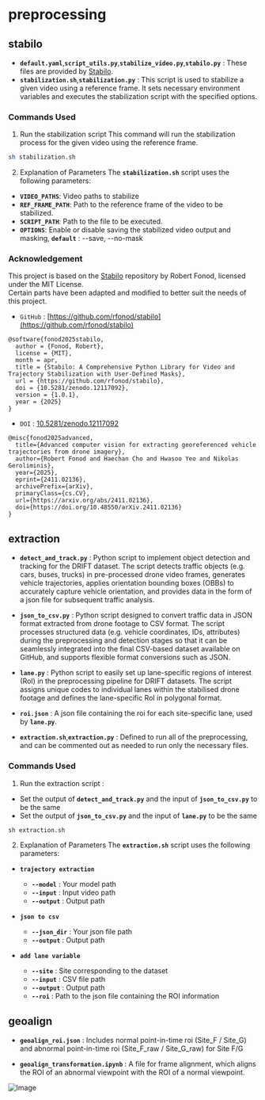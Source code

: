 # preprocessing

## stabilo
- **`default.yaml`**,**`script_utils.py`**,**`stabilize_video.py`**,**`stabilo.py`** : These files are provided by [Stabilo](https://github.com/rfonod/stabilo).
- **`stabilization.sh`**,**`stabilization.py`** : This script is used to stabilize a given video using a reference frame. It sets necessary environment variables and executes the stabilization script with the specified options.

### Commands Used

1. Run the stabilization script
This command will run the stabilization process for the given video using the reference frame.
```bash
sh stabilization.sh
```

2. Explanation of Parameters
The **`stabilization.sh`** script uses the following parameters:

- **`VIDEO_PATHS`**: Video paths to stabilize
- **`REF_FRAME_PATH`**: Path to the reference frame of the video to be stabilized.
- **`SCRIPT_PATH`**: Path to the file to be executed.
- **`OPTIONS`**: Enable or disable saving the stabilized video output and masking, **`default`** : --save, --no-mask

### Acknowledgement

This project is based on the [Stabilo](https://github.com/rfonod/stabilo) repository by Robert Fonod, licensed under the MIT License.  
Certain parts have been adapted and modified to better suit the needs of this project.
- `GitHub` : [https://github.com/rfonod/stabilo](https://github.com/rfonod/stabilo)
```
@software{fonod2025stabilo,
  author = {Fonod, Robert},
  license = {MIT},
  month = apr,
  title = {Stabilo: A Comprehensive Python Library for Video and Trajectory Stabilization with User-Defined Masks},
  url = {https://github.com/rfonod/stabilo},
  doi = {10.5281/zenodo.12117092},
  version = {1.0.1},
  year = {2025}
}
```  
- `DOI` : [10.5281/zenodo.12117092](https://doi.org/10.5281/zenodo.12117092)
```
@misc{fonod2025advanced,
  title={Advanced computer vision for extracting georeferenced vehicle trajectories from drone imagery}, 
  author={Robert Fonod and Haechan Cho and Hwasoo Yeo and Nikolas Geroliminis},
  year={2025},
  eprint={2411.02136},
  archivePrefix={arXiv},
  primaryClass={cs.CV},
  url={https://arxiv.org/abs/2411.02136},
  doi={https://doi.org/10.48550/arXiv.2411.02136}
}
```

## extraction
- **`detect_and_track.py`** : Python script to implement object detection and tracking for the DRIFT dataset. The script detects traffic objects (e.g. cars, buses, trucks) in pre-processed drone video frames, generates vehicle trajectories, applies orientation bounding boxes (OBBs) to accurately capture vehicle orientation, and provides data in the form of a json file for subsequent traffic analysis.
 
- **`json_to_csv.py`** : Python script designed to convert traffic data in JSON format extracted from drone footage to CSV format. The script processes structured data (e.g. vehicle coordinates, IDs, attributes) during the preprocessing and detection stages so that it can be seamlessly integrated into the final CSV-based dataset available on GitHub, and supports flexible format conversions such as JSON.           

- **`lane.py`** : Python script to easily set up lane-specific regions of interest (RoI) in the preprocessing pipeline for DRIFT datasets. The script assigns unique codes to individual lanes within the stabilised drone footage and defines the lane-specific RoI in polygonal format.
 
- **`roi.json`** : A json file containing the roi for each site-specific lane, used by **`lane.py`**.

- **`extraction.sh`**,**`extraction.py`**  : Defined to run all of the preprocessing, and can be commented out as needed to run only the necessary files.
  
### Commands Used
1. Run the extraction script :
- Set the output of **`detect_and_track.py`** and the input of **`json_to_csv.py`** to be the same
- Set the output of **`json_to_csv.py`** and the input of **`lane.py`** to be the same
```python
sh extraction.sh
```

2. Explanation of Parameters
The **`extraction.sh`** script uses the following parameters:

- **`trajectory extraction`**
  - **`--model`** : Your model path
  - **`--input`** : Input video path
  - **`--output`** : Output path

- **`json to csv`**
  - **`--json_dir`** : Your json file path
  - **`--output`** : Output path

- **`add lane variable`**
  - **`--site`** : Site corresponding to the dataset
  - **`--input`** : CSV file path
  - **`--output`** : Output path
  - **`--roi`** : Path to the json file containing the ROI information

## geoalign

- **`geoalign_roi.json`** : Includes normal point-in-time roi (Site_F / Site_G) and abnormal point-in-time roi (Site_F_raw / Site_G_raw) for Site F/G
 
- **`geoalign_transformation.ipynb`** : A file for frame alignment, which aligns the ROI of an abnormal viewpoint with the ROI of a normal viewpoint.           

![Image](https://github.com/user-attachments/assets/679338a4-b24b-49ca-87d1-825c0fefa453)



